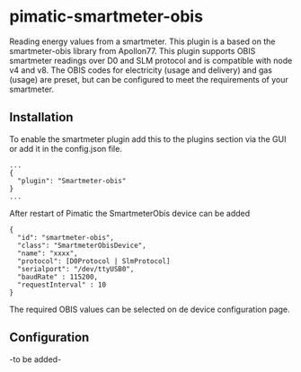 pimatic-smartmeter-obis
===================

Reading energy values from a smartmeter. This plugin is a based on the smartmeter-obis library from Apollon77. 
This plugin supports OBIS smartmeter readings over D0 and SLM protocol and is compatible with node v4 and v8.
The OBIS codes for electricity (usage and delivery) and gas (usage) are preset, but can be configured to meet the requirements of your smartmeter.

Installation
------------
To enable the smartmeter plugin add this to the plugins section via the GUI or add it in the config.json file.

```
...
{
  "plugin": "Smartmeter-obis"
}
...
```

After restart of Pimatic the SmartmeterObis device can be added

```
{
  "id": "smartmeter-obis",
  "class": "SmartmeterObisDevice",
  "name": "xxxx",
  "protocol": [D0Protocol | SlmProtocol]
  "serialport": "/dev/ttyUSB0",
  "baudRate" : 115200,
  "requestInterval" : 10
}
```

The required OBIS values can be selected on de device configuration page.


Configuration
-------------
-to be added-

